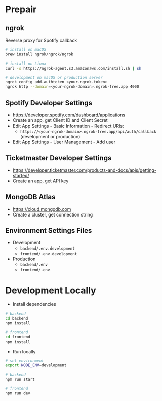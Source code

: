 # Prepair

## ngrok

Reverse proxy for Spotify callback

```bash
# install on macOS
brew install ngrok/ngrok/ngrok

# install on Linux
curl -s https://ngrok-agent.s3.amazonaws.com/install.sh | sh

# development on macOS or production server
ngrok config add-authtoken <your-ngrok-token>
ngrok http --domain=<your-ngrok-domain>.ngrok-free.app 4000
```

## Spotify Developer Settings

- https://developer.spotify.com/dashboard/applications
- Create an app, get Client ID and Client Secret
- Edit App Settings - Basic Information - Redirect URIs:
  - `https://<your-ngrok-domain>.ngrok-free.app/api/auth/callback` (development or production)
- Edit App Settings - User Management - Add user

## Ticketmaster Developer Settings

- https://developer.ticketmaster.com/products-and-docs/apis/getting-started/
- Create an app, get API key

## MongoDB Atlas

- https://cloud.mongodb.com
- Create a cluster, get connection string

## Environment Settings Files

- Development
  - `backend/.env.development`
  - `frontend/.env.development`
- Production
  - `backend/.env`
  - `frontend/.env`

# Development Locally

- Install dependencies

```bash
# backend
cd backend
npm install

# frontend
cd frontend
npm install
```

- Run locally

```bash
# set environment
export NODE_ENV=development

# backend
npm run start

# frontend
npm run dev
```
